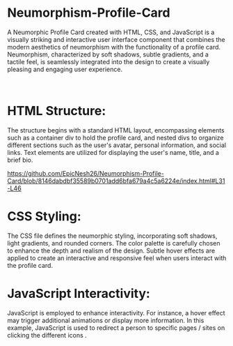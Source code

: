 # Neumorphism-Profile-Card

A Neumorphic Profile Card created with HTML, CSS, and JavaScript is a visually striking and interactive user interface component that combines the modern aesthetics of neumorphism with the functionality of a profile card. Neumorphism, characterized by soft shadows, subtle gradients, and a tactile feel, is seamlessly integrated into the design to create a visually pleasing and engaging user experience.

<br>

# HTML Structure:
The structure begins with a standard HTML layout, encompassing elements such as a container div to hold the profile card, and nested divs to organize different sections such as the user's avatar, personal information, and social links. Text elements are utilized for displaying the user's name, title, and a brief bio.

https://github.com/EpicNesh26/Neumorphism-Profile-Card/blob/8146dabdbf35589b0701add6bfa679a4c5a6224e/index.html#L31-L46



# CSS Styling:
The CSS file defines the neumorphic styling, incorporating soft shadows, light gradients, and rounded corners. The color palette is carefully chosen to enhance the depth and realism of the design. Subtle hover effects are applied to create an interactive and responsive feel when users interact with the profile card.



# JavaScript Interactivity:
JavaScript is employed to enhance interactivity. For instance, a hover effect may trigger additional animations or display more information. In this example, JavaScript is used to redirect a person to specific pages / sites on clicking the different icons .
